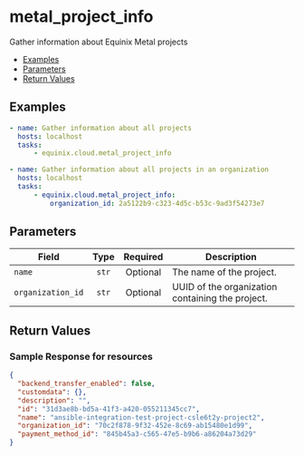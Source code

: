 # metal_project_info

Gather information about Equinix Metal projects


- [Examples](#examples)
- [Parameters](#parameters)
- [Return Values](#return-values)

## Examples

```yaml
- name: Gather information about all projects
  hosts: localhost
  tasks:
      - equinix.cloud.metal_project_info

```

```yaml
- name: Gather information about all projects in an organization
  hosts: localhost
  tasks:
      - equinix.cloud.metal_project_info:
          organization_id: 2a5122b9-c323-4d5c-b53c-9ad3f54273e7

```










## Parameters

| Field     | Type | Required | Description                                                                  |
|-----------|------|----------|------------------------------------------------------------------------------|
| `name` | <center>`str`</center> | <center>Optional</center> | The name of the project.   |
| `organization_id` | <center>`str`</center> | <center>Optional</center> | UUID of the organization containing the project.   |






## Return Values



### Sample Response for resources
```json
{
  "backend_transfer_enabled": false,
  "customdata": {},
  "description": "",
  "id": "31d3ae8b-bd5a-41f3-a420-055211345cc7",
  "name": "ansible-integration-test-project-csle6t2y-project2",
  "organization_id": "70c2f878-9f32-452e-8c69-ab15480e1d99",
  "payment_method_id": "845b45a3-c565-47e5-b9b6-a86204a73d29"
}
```


